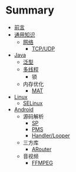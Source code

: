 # Summary

* [前言](README.md)
* [通用知识](./general/README.md)
    * [网络](./general/network.md)
        * [TCP/UDP](./general/tcp_udp.md)
* [Java](./java/README.md)
    * [泛型](./java/泛型.md)
    * [多线程](./multi_thread.md)
        * 锁
    * 内存优化
        * [MAT](./java/mat.md)
* [Linux](./linux/README.md)
    * [SELinux](./linux/SELinux.md)
* [Android](./android/README.md)
    * 源码解析
        * [SP](./android/SharedPreferences.md)
        * [PMS](./android/PMS.md)
        * [Handler/Looper](./android/handler_looper.md)
    * 三方库
        * [ARouter](./android/ARouter.md)
    * 音视频
        * [FFMPEG](./android/ffmpeg.md)